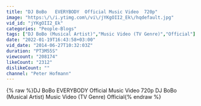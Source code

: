 ```yaml
---
title: "DJ BoBo   EVERYBODY  Official Music Video  720p"
image: "https:\/\/i.ytimg.com\/vi\/jYKgOII2_Ek\/hqdefault.jpg"
vid_id: "jYKgOII2_Ek"
categories: "People-Blogs"
tags: ["DJ BoBo (Musical Artist)","Music Video (TV Genre)","Official"]
date: "2022-01-19T16:43:58+03:00"
vid_date: "2014-06-27T10:32:03Z"
duration: "PT3M55S"
viewcount: "208174"
likeCount: "2312"
dislikeCount: ""
channel: "Peter Hofmann"
---
```

{% raw %}DJ BoBo   EVERYBODY  Official Music Video  720p DJ BoBo (Musical Artist) Music Video (TV Genre) Official{% endraw %}
